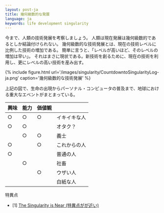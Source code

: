```yaml
---
layout: post-ja
title: 幾何級数的な発展
language: ja
keywords: life development singularity
---
```


今まで、人類の技術発展を考察しましょう。
人類は現在発展は幾何級数的であるとしか結論付けられない。
幾何級数的な技術発展とは、現在の技術レベルに比例した技術の増加である。
簡単に言うと、「レベルが高いほど、そのレベルの増加は早い」。
それはまさに現状である。新技術を創るために、現在の技術を利用し、更にレベルの高い技術を産み出す。

{% include figure.html
    url='/images/singularity/CountdowntoSingularityLog-ja.png'
    caption='幾何級数的な技術発展'
%}

上記の図で、生命の出現からパーソナル・コンピュータの普及まで、地球における重大なエベントがまとまっている。

| 興味 | 能力 | 価値観 | |
| --- | --- | --- | --- |
| ○ | ○ | ○ | イキイキな人 |
| ○ | ○ |  | オタク？ |
|  | ○ | ○ | 義士 |
| ○ |  | ○ | これからの人 |
| ○ |  |  | 普通の人 |
|  | ○ |  | 社畜 |
|  |  | ○ | ウザい人 |
|  |  |  | 白紙な人 |

特異点

- [1] [The Singularity is Near (特異点がが近い)](http://www.singularity.com/charts/page17.html)
